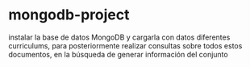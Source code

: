 # mongodb-project
 instalar la base de datos MongoDB y cargarla con datos diferentes curriculums, para posteriormente realizar consultas sobre todos estos documentos, en la búsqueda de generar información del conjunto
